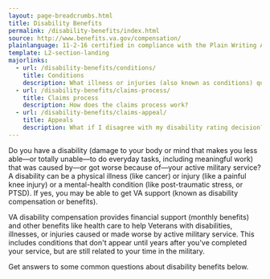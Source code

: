 ```yaml
---
layout: page-breadcrumbs.html
title: Disability Benefits
permalink: /disability-benefits/index.html
source: http://www.benefits.va.gov/compensation/
plainlanguage: 11-2-16 certified in compliance with the Plain Writing Act
template: L2-section-landing
majorlinks:
  - url: /disability-benefits/conditions/
    title: Conditions
    description: What illness or injuries (also known as conditions) qualify me for benefits?
  - url: /disability-benefits/claims-process/
    title: Claims process
    description: How does the claims process work?
  - url: /disability-benefits/claims-appeal/
    title: Appeals
    description: What if I disagree with my disability rating decision?
---
```


Do you have a disability (damage to your body or mind that makes you less able—or totally unable—to do everyday tasks, including meaningful work) that was caused by—or got worse because of—your active military service? A disability can be a physical illness (like cancer) or injury (like a painful knee injury) or a mental-health condition (like post-traumatic stress, or PTSD). If yes, you may be able to get VA support (known as disability compensation or benefits). 

VA disability compensation provides financial support (monthly benefits) and other benefits like health care to help Veterans with disabilities, illnesses, or injuries caused or made worse by active military service. This includes conditions that don't appear until years after you've completed your service, but are still related to your time in the military.

Get answers to some common questions about disability benefits below.
